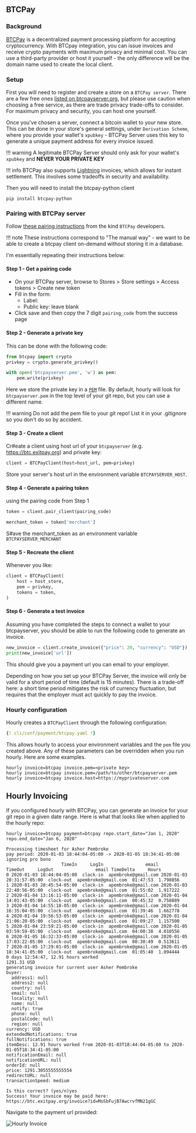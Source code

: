 ## BTCPay

### Background

[BTCPay](https://btcpayserver.org/) is a decentralized payment processing platform for accepting cryptocurrency. With BTCpay integration, you can issue invoices and receive crypto payments with maximum privacy and minimal cost. You can use a third-party provider or host it yourself - the only difference will be the domain name used to create the local client.

### Setup

First you will need to register and create a store on a `BTCPay server`.  There are a few free ones [listed on btcpayserver.org](https://docs.btcpayserver.org/deployment/thirdpartyhosting), but please use caution when choosing a free service, as there are trade privacy trade-offs to consider. For maximum privacy and security, you can host one yourself.

Once you've chosen a server, connect a bitcoin wallet to your new store. This can be done in your store's general settings, under `Derivation Scheme`, where you provide your wallet's `xpubkey` - BTCPay Server uses this key to generate a unique payment address for every invoice issued.

!!! warning
    A legitimate BTCPay Server should only ask for your wallet's `xpubkey` and **NEVER YOUR PRIVATE KEY**

!!! info
    BTCPay also supports [Lightning](https://lightning.network/) invoices, which allows for instant settlement. This involves some tradeoffs in security and availability.


Then you will need to install the btcpay-python client

`pip install btcpay-python`

### Pairing with BTCPay server

Follow [these pairing instructions](https://github.com/btcpayserver/btcpay-python#creating-a-client-the-manual-way-not-necessary-if-you-used-the-easy-method-above) from the kind `BTCPay` developers.

!!! note
    These instructions correspond to "The manual way" - we want to be able to create a btcpay client on-demand without storing it in a database. 

I'm essentially repeating their instructions below:


#### Step 1 - Get a pairing code

* On your BTCPay server, browse to Stores > Store settings > Access tokens > Create new token
* Fill in the form:
	* Label: <any string that will help you remember what this pairing is used for>
	* Public key: leave blank
* Click save and then copy the 7 digit `pairing_code` from the success page

#### Step 2 - Generate a private key

This can be done with the following code:

```python
from btcpay import crypto
privkey = crypto.generate_privkey()

with open('btcpayserver.pem', 'w') as pem:
	pem.write(privkey)
```
Here we store the private key in a [`PEM`](https://wiki.openssl.org/index.php/Command_Line_Elliptic_Curve_Operations#EC_Private_Key_File_Formats) file. By default,
hourly will look for `btcpayserver.pem` in the top level of your git repo, 
but you can use a different name.


!!! warning
    Do not add the pem file to your git repo! List it in your .gitignore so you don't do so by accident.

#### Step 3 - Create a client

Cr#eate a client using host url of your `btcpayserver`  (e.g. https://btc.exitpay.org) and private key:

```python
client = BTCPayClient(host=host_url, pem=privkey)
```

Store your server's host url in the environment variable `BTCPAYSERVER_HOST`.

#### Step 4 - Generate a pairing token 

using the pairing code from Step 1

```python
token = client.pair_client(pairing_code)

merchant_token = token['merchant']
```

S#ave the merchant_token as an environment variable `BTCPAYSERVER_MERCHANT`

#### Step 5 - Recreate the client 

Whenever you like:

```python
client = BTCPayClient(
    host = host_store,
    pem = privkey,
    tokens = token,
)
```

#### Step 6 - Generate a test invoice

Assuming you have completed the steps to connect a wallet to your btcpayserver,
you should be able to run the following code to generate an invoice.

```python
new_invoice = client.create_invoice({"price": 20, "currency": "USD"})
print(new_invoice['url'])
```

This should give you a payment url you can email to your employer.

Depending on how you set up your BTCPay Server, the invoice will only be valid
for a short period of time (default is 15 minutes). There is a trade-off here: a short time period mitigates the risk of currency fluctuation, but requires that the employer must act quickly to pay the invoice.   
 
### Hourly configuration

Hourly creates a `BTCPayClient` through the following configuration:

```yaml
{! cli/conf/payment/btcpay.yaml !}
```

This allows hourly to access your environment variables and the `pem` file you created above.
Any of these parameters can be overridden when you run hourly. Here are some examples.

```console
hourly invoice=btcpay invoice.pem=<private key> 
hourly invoice=btcpay invoice.pem=/path/to/other/btcpayserver.pem
hourly invoice=btcpay invoice.host=https://myprivateserver.com
```

## Hourly Invoicing

If you configured hourly with BTCPay, you can generate an invoice for your git repo in a given date range. Here is what that looks like when applied to the hourly repo:

```console
hourly invoice=btcpay payment=btcpay repo.start_date="Jan 1, 2020" repo.end_date="Jan 6, 2020"

Processing timesheet for Asher Pembroke
pay period: 2020-01-03 18:44:04-05:00 -> 2020-01-05 18:34:41-05:00
ignoring pro bono
                     TimeIn     LogIn                email                   TimeOut     LogOut                email TimeDelta     Hours
0 2020-01-03 18:44:04-05:00  clock-in  apembroke@gmail.com 2020-01-03 20:31:57-05:00  clock-out  apembroke@gmail.com  01:47:53  1.798056
1 2020-01-03 20:45:54-05:00  clock-in  apembroke@gmail.com 2020-01-03 22:40:56-05:00  clock-out  apembroke@gmail.com  01:55:02  1.917222
2 2020-01-04 13:16:11-05:00  clock-in  apembroke@gmail.com 2020-01-04 14:01:43-05:00  clock-out  apembroke@gmail.com  00:45:32  0.758889
3 2020-01-04 14:55:18-05:00  clock-in  apembroke@gmail.com 2020-01-04 16:35:04-05:00  clock-out  apembroke@gmail.com  01:39:46  1.662778
4 2020-01-04 19:56:53-05:00  clock-in  apembroke@gmail.com 2020-01-04 21:06:20-05:00  clock-out  apembroke@gmail.com  01:09:27  1.157500
5 2020-01-04 23:59:21-05:00  clock-in  apembroke@gmail.com 2020-01-05 03:59:59-05:00  clock-out  apembroke@gmail.com  04:00:38  4.010556
6 2020-01-05 16:32:33-05:00  clock-in  apembroke@gmail.com 2020-01-05 17:03:22-05:00  clock-out  apembroke@gmail.com  00:30:49  0.513611
7 2020-01-05 17:29:01-05:00  clock-in  apembroke@gmail.com 2020-01-05 18:34:41-05:00  clock-out  apembroke@gmail.com  01:05:40  1.094444
0 days 12:54:47, 12.91 hours worked
1291.31 USD
generating invoice for current user Asher Pembroke
buyer:
  address1: null
  address2: null
  country: null
  email: null
  locality: null
  name: null
  notify: true
  phone: null
  postalCode: null
  region: null
currency: USD
extendedNotifications: true
fullNotifications: true
itemDesc: 12.91 hours worked from 2020-01-03T18:44:04-05:00 to 2020-01-05T18:34:41-05:00
notificationEmail: null
notificationURL: null
orderId: null
price: 1291.3055555555554
redirectURL: null
transactionSpeed: medium

Is this correct? (yes/n)yes
Success! Your invoice may be paid here: https://btc.exitpay.org/invoice?id=MoSbFujB7AwcrvfMN21gGC
```

Navigate to the payment url provided:

![Hourly Invoice](https://github.com/asherp/hourly/raw/master/docs/invoice_screen_shot.PNG "Hourly Invoice")
